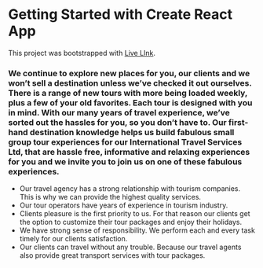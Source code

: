 # Getting Started with Create React App

This project was bootstrapped with [Live LInk](https://github.com/facebook/create-react-app).

### We continue to explore new places for you, our clients and we won’t sell a destination unless we’ve checked it out ourselves. There is a range of new tours with more being loaded weekly, plus a few of your old favorites. Each tour is designed with you in mind. With our many years of travel experience, we’ve sorted out the hassles for you, so you don’t have to. Our first-hand destination knowledge helps us build fabulous small group tour experiences for our International Travel Services Ltd, that are hassle free, informative and relaxing experiences for you and we invite you to join us on one of these fabulous experiences.

- Our travel agency has a strong relationship with tourism companies. This is why we can provide the highest quality services.
- Our tour operators have years of experience in tourism industry.
- Clients pleasure is the first priority to us. For that reason our clients get the option to customize their tour packages and enjoy their holidays.
- 	We have strong sense of responsibility. We perform each and every task timely for our clients satisfaction.
- 	Our clients can travel without any trouble. Because our travel agents also provide great transport services with tour packages.
